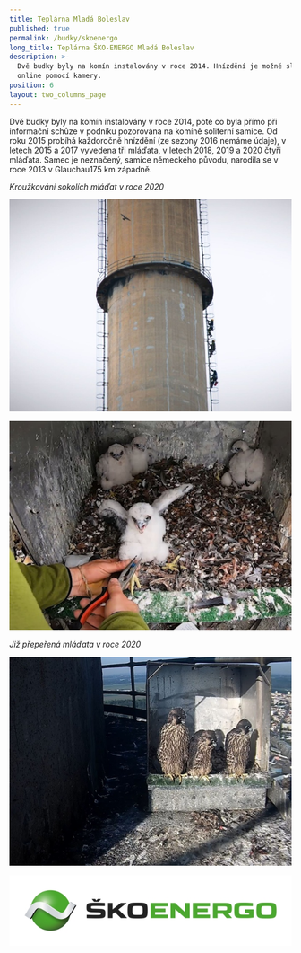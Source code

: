 ```yaml
---
title: Teplárna Mladá Boleslav
published: true
permalink: /budky/skoenergo
long_title: Teplárna ŠKO-ENERGO Mladá Boleslav
description: >-
  Dvě budky byly na komín instalovány v roce 2014. Hnízdění je možné sledovat
  online pomocí kamery.
position: 6
layout: two_columns_page
---
```

Dvě budky byly na komín instalovány v roce 2014, poté co byla přímo při informační schůze v podniku pozorována na komíně soliterní samice. Od roku 2015 probíhá každoročně hnízdění (ze sezony 2016 nemáme údaje), v letech 2015 a 2017 vyvedena tři mláďata, v letech 2018, 2019 a 2020 čtyři mláďata. Samec je neznačený, samice německého původu, narodila se v roce 2013 v Glauchau175 km západně.

_Kroužkování sokolích mláďat v roce 2020_

![kroužkování sokolích mláďat](/media/sokoli_se_krouzkovani_02.jpg "kroužkování sokolích mláďat")

![kroužkování sokolích mláďat](/media/sokoli_se_krouzkovani_05.jpg "kroužkování sokolích mláďat")

_Již přepeřená mláďata v roce 2020_

![mláďata sokolů ](/media/sokoli_se_1.jpg "mláďata sokolů ")



![](/media/se-logo-3d-horizontal-rgb-300dpi_620.jpg)
